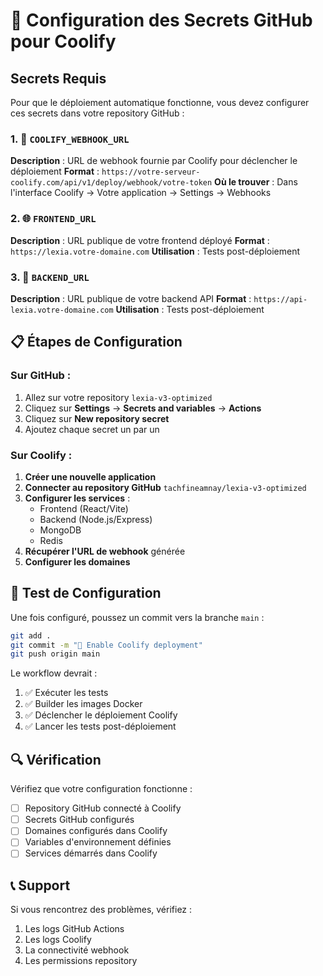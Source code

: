 # 🔐 Configuration des Secrets GitHub pour Coolify

## Secrets Requis

Pour que le déploiement automatique fonctionne, vous devez configurer ces secrets dans votre repository GitHub :

### 1. 🔗 `COOLIFY_WEBHOOK_URL`
**Description** : URL de webhook fournie par Coolify pour déclencher le déploiement
**Format** : `https://votre-serveur-coolify.com/api/v1/deploy/webhook/votre-token`
**Où le trouver** : Dans l'interface Coolify → Votre application → Settings → Webhooks

### 2. 🌐 `FRONTEND_URL`
**Description** : URL publique de votre frontend déployé
**Format** : `https://lexia.votre-domaine.com`
**Utilisation** : Tests post-déploiement

### 3. 🔧 `BACKEND_URL`
**Description** : URL publique de votre backend API
**Format** : `https://api-lexia.votre-domaine.com`
**Utilisation** : Tests post-déploiement

## 📋 Étapes de Configuration

### Sur GitHub :
1. Allez sur votre repository `lexia-v3-optimized`
2. Cliquez sur **Settings** → **Secrets and variables** → **Actions**
3. Cliquez sur **New repository secret**
4. Ajoutez chaque secret un par un

### Sur Coolify :
1. **Créer une nouvelle application**
2. **Connecter au repository GitHub** `tachfineamnay/lexia-v3-optimized`
3. **Configurer les services** :
   - Frontend (React/Vite)
   - Backend (Node.js/Express)
   - MongoDB
   - Redis
4. **Récupérer l'URL de webhook** générée
5. **Configurer les domaines**

## 🚀 Test de Configuration

Une fois configuré, poussez un commit vers la branche `main` :

```bash
git add .
git commit -m "🚀 Enable Coolify deployment"
git push origin main
```

Le workflow devrait :
1. ✅ Exécuter les tests
2. ✅ Builder les images Docker
3. ✅ Déclencher le déploiement Coolify
4. ✅ Lancer les tests post-déploiement

## 🔍 Vérification

Vérifiez que votre configuration fonctionne :

- [ ] Repository GitHub connecté à Coolify
- [ ] Secrets GitHub configurés
- [ ] Domaines configurés dans Coolify
- [ ] Variables d'environnement définies
- [ ] Services démarrés dans Coolify

## 📞 Support

Si vous rencontrez des problèmes, vérifiez :
1. Les logs GitHub Actions
2. Les logs Coolify
3. La connectivité webhook
4. Les permissions repository